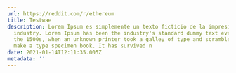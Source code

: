 ```yaml
---
url: https://reddit.com/r/ethereum
title: Testwae
description: Lorem Ipsum es simplemente un texto ficticio de la impresión y tipografía
  industry. Lorem Ipsum has been the industry's standard dummy text ever since
  the 1500s, when an unknown printer took a galley of type and scrambled it to
  make a type specimen book. It has survived n
date: 2021-01-14T12:11:35.005Z
metadata: ''
---
```

